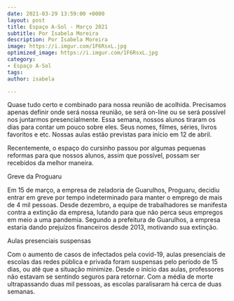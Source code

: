 ```yaml
---
date: 2021-03-29 13:59:00 +0000
layout: post
title: Espaço A-Sol - Março 2021
subtitle: Por Isabela Moreira
description: Por Isabela Moreira
image: https://i.imgur.com/1F6RsxL.jpg
optimized_image: https://i.imgur.com/1F6RsxL.jpg
category:
- Espaço A-Sol
tags: 
author: isabela

---
```

Quase tudo certo e combinado para nossa reunião de acolhida. Precisamos apenas definir onde será nossa reunião, se será on-line ou se será possível nos juntarmos presencialmente. Essa semana, nossos alunos tiraram os dias para contar um pouco sobre eles. Seus nomes, filmes, séries, livros favoritos e etc. Nossas aulas estão previstas para início em 12 de abril.

Recentemente, o espaço do cursinho passou por algumas pequenas reformas para que nossos alunos, assim que possível, possam ser recebidos da melhor maneira.

   
Greve da Proguaru

Em 15 de março, a empresa de zeladoria de Guarulhos, Proguaru, decidiu entrar em greve por tempo indeterminado para manter o emprego de mais de 4 mil pessoas. Desde dezembro, a equipe de trabalhadores se manifesta contra a extinção da empresa, lutando para que não perca seus empregos em meio a uma pandemia. Segundo a prefeitura de Guarulhos, a empresa estaria dando prejuízos financeiros desde 2013, motivando sua extinção.

Aulas presenciais suspensas

Com o aumento de casos de infectados pela covid-19, aulas presenciais de escolas das redes pública e privada foram suspensas pelo período de 15 dias, ou até que a situação minimize. Desde o inicio das aulas, professores não estavam se sentindo seguros para retornar. Com a média de morte ultrapassando duas mil pessoas, as escolas paralisaram há cerca de duas semanas.
